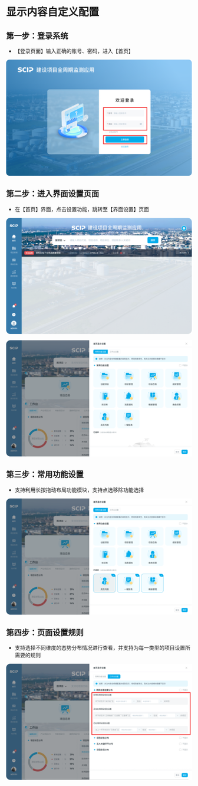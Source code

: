 # 显示内容自定义配置

## 第一步：登录系统

- 【登录页面】输入正确的账号、密码，进入【首页】

![](./icon/1.png)

## 第二步：进入界面设置页面

- 在【首页】界面，点击设置功能，跳转至【界面设置】页面

![](./icon/2.png)

![](./icon/3.png)

## 第三步：常用功能设置

- 支持利用长按拖动布局功能模块，支持点选移除功能选择

![](./icon/4.png)

## 第四步：页面设置规则

- 支持选择不同维度的态势分布情况进行查看，并支持为每一类型的项目设置所需要的规则

![](./icon/5.png)